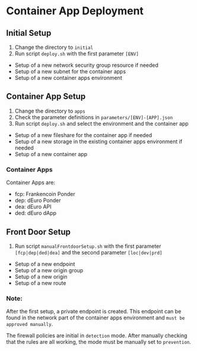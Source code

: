# Container App Deployment

## Initial Setup

1. Change the directory to `initial`
1. Run script `deploy.sh` with the first parameter `[ENV]`

- Setup of a new network security group resource if needed
- Setup of a new subnet for the container apps
- Setup of a new container apps environment

## Container App Setup

1. Change the directory to `apps`
1. Check the parameter definitions in `parameters/[ENV]-[APP].json`
1. Run script `deploy.sh` and select the environment and the container app

- Setup of a new fileshare for the container app if needed
- Setup of a new storage in the existing container apps environment if needed
- Setup of a new container app

### Container Apps

Container Apps are:

- fcp: Frankencoin Ponder
- dep: dEuro Ponder
- dea: dEuro API
- ded: dEuro dApp

## Front Door Setup

1. Run script `manualFrontdoorSetup.sh` with the first parameter `[fcp|dep|ded|dea]` and the second parameter `[loc|dev|prd]`

- Setup of a new endpoint
- Setup of a new origin group
- Setup of a new origin
- Setup of a new route

### Note:

After the first setup, a private endpoint is created. This endpoint can be found in the network part of the container apps environment and `must be approved manually`.

The firewall policies are initial in `detection` mode. After manually checking that the rules are all working, the mode must be manually set to `prevention`.
